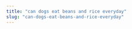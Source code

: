 ```yaml
---
title: "can dogs eat beans and rice everyday"
slug: "can-dogs-eat-beans-and-rice-everyday"
---
```


